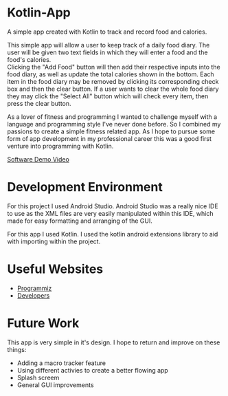 # Kotlin-App
A simple app created with Kotlin to track and record food and calories.

This simple app will allow a user to keep track of a daily food diary. The user will be given two text fields in which they will enter a food and the food's calories.  
Clicking the "Add Food" button will then add their respective inputs into the food diary, as well as update the total calories shown in the bottom. Each item in the food diary may be removed by clicking its corresponding check box and then the clear button. If a user wants to clear the whole food diary they may click the "Select All" button which will check every item, then press the clear button.

As a lover of fitness and programming I wanted to challenge myself with a language and programming style I've never done before. So I combined my passions to create a simple
fitness related app. As I hope to pursue some form of app development in my professional career this was a good first venture into programming with Kotlin.

[Software Demo Video](http://youtube.link.goes.here)

# Development Environment

For this project I used Android Studio. Android Studio was a really nice IDE to use as the XML files are very easily manipulated within this IDE, which made for easy
formatting and arranging of the GUI.

For this app I used Kotlin. I used the kotlin android extensions library to aid with importing within the project.

# Useful Websites

- [Programmiz](https://www.programiz.com/kotlin-programming/variable-types)
- [Developers](https://developer.android.com/courses/android-basics-kotlin/course)

# Future Work

This app is very simple in it's design. I hope to return and improve on these things:

- Adding a macro tracker feature
- Using different activies to create a better flowing app
- Splash screem
- General GUI improvements
